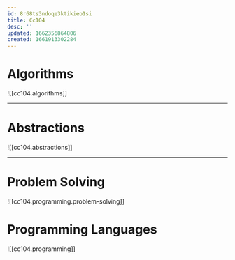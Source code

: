 ```yaml
---
id: 8r68ts3ndoqe3ktikieo1si
title: Cc104
desc: ''
updated: 1662356864806
created: 1661913302284
---
```


# Algorithms

![[cc104.algorithms]]

---

# Abstractions

![[cc104.abstractions]]

---

# Problem Solving

![[cc104.programming.problem-solving]]

# Programming Languages

![[cc104.programming]]
